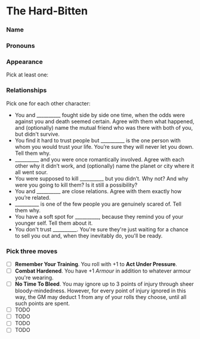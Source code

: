 # The Hard-Bitten
### Name 
  

### Pronouns 
   

### Appearance
Pick at least one:


### Relationships
Pick one for each other character:
- You and __________ fought side by side one time, when the odds were against you and death seemed certain. Agree with them what happened, and (optionally) name the mutual friend who was there with both of you, but didn't survive.
- You find it hard to trust people but __________ is the one person with whom you would trust your life. You’re sure they will never let you down. Tell them why.
- __________ and you were once romantically involved.  Agree with each other why it didn’t work, and (optionally) name the planet or city where it all went sour.
- You were supposed to kill __________ but you didn’t. Why not? And why were you going to kill them? Is it still a possibility?
- You and __________ are close relations. Agree with them exactly how you’re related.
- __________ is one of the few people you are genuinely scared of. Tell them why.
- You have a soft spot for __________, because they remind you of your younger self. Tell them about it.
- You don't trust __________. You're sure they're just waiting for a chance to sell you out and, when they inevitably do, you'll be ready.

### Pick three moves
- [ ] __Remember Your Training__. You roll with +1 to __Act Under Pressure__.
- [ ] __Combat Hardened__. You have +1 _Armour_ in addition to whatever armour you're wearing.
- [ ] __No Time To Bleed__. You may ignore up to 3 points of injury through sheer bloody-mindedness. However, for every point of injury ignored in this way, the GM may deduct 1 from any of your rolls they choose, until all such points are spent.
- [ ] TODO
- [ ] TODO
- [ ] TODO
- [ ] TODO
